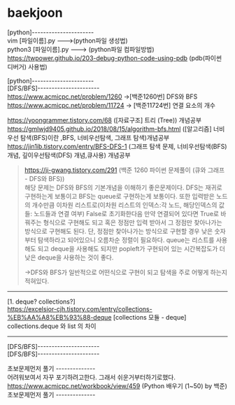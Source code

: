 # baekjoon

[python]----------------------     
vim [파일이름].py    --->(python파일 생성법)           
python3 [파일이름].py           --->       (python파일 컴파일방법)             
https://twpower.github.io/203-debug-python-code-using-pdb (pdb(파이썬 디버거) 사용법)

[python]----------------------      
[DFS/BFS]----------------------             
https://www.acmicpc.net/problem/1260 ->[백준1260번] DFS와 BFS          
https://www.acmicpc.net/problem/11724 -> [백준11724번] 연결 요소의 개수      


https://yoongrammer.tistory.com/68 ([자료구조] 트리 (Tree)) 개념공부           
https://gmlwjd9405.github.io/2018/08/15/algorithm-bfs.html  ([알고리즘] 너비 우선 탐색(BFS)이란 ,BFS, 너비우선탐색, 그래프 탐색)개념공부    
https://jin1ib.tistory.com/entry/BFS-DFS-1 (그래프 탐색 문제, 너비우선탐색(BFS) 개념, 깊이우선탐색(DFS) 개념,큐사용) 개념공부


>https://ji-gwang.tistory.com/291 (백준 1260 파이썬 문제풀이 (큐와 그래프 - DFS와 BFS))         
>해당 문제는 DFS와 BFS의 기본개념을 이해하기 좋은문제이다. DFS는 재귀로 구현하는게 보통이고 BFS는 queue로 구현하는게 보통이다. 또한 입력받은 노드의 개수만큼 이차원 리스트로(이차원 리스트의 인덱스:각 노드, 해당인덱스의 값들: 노드들과 연결 여부) False로 초기화한다음 만약 연결되어 있다면 True로 바꿔주는 형식으로 구현해도 되고 혹은 정점만 입력 받아서 그 정점만 찾아나가는 방식으로 구현해도 된다. 단, 정점만 찾아나가는 방식으로 구현할 경우 낮은 숫자부터 탐색하라고 되어있으니 오름차순 정렬이 필요하다. queue는 리스트를 사용해도 되고 deque을 사용해도 되지만 popleft가 구현되어 있는 시간복잡도가 더 낮은 deque을 사용하는 것이 좋다.        
>          
> ->DFS와 BFS가 일반적으로 어떤식으로 구현이 되고 탐색을 주로 어떻게 하는지 적혀있다.       

***
[1. deque? collections?]        
https://excelsior-cjh.tistory.com/entry/collections-%EB%AA%A8%EB%93%88-deque [collections 모듈 - deque]              
collections.deque 와 list 의 차이       
***
[DFS/BFS]----------------------         
[DFS/BFS]----------------------  


초보문제먼저 풀기 --------------       
어려워보여서 자꾸 포기하려고한다. 그래서 쉬운거부터하기로했다.        
https://www.acmicpc.net/workbook/view/459 (Python 배우기 (1~50) by 백준)     
초보문제먼저 풀기 --------------      
